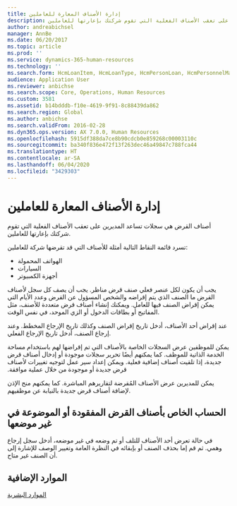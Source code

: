 ```yaml
---
title: إدارة الأصناف المعارة للعاملين
description: أصناف القرض هي سجلات تساعد المديرين على تعقب الأصناف الفعلية التي تقوم شركتك بإعارتها للعاملين.
author: andreabichsel
manager: AnnBe
ms.date: 06/20/2017
ms.topic: article
ms.prod: ''
ms.service: dynamics-365-human-resources
ms.technology: ''
ms.search.form: HcmLoanItem, HcmLoanType, HcmPersonLoan, HcmPersonnelManagementWorkspace
audience: Application User
ms.reviewer: anbichse
ms.search.scope: Core, Operations, Human Resources
ms.custom: 3581
ms.assetid: b14bdddb-f10e-4619-9f91-8c88439da862
ms.search.region: Global
ms.author: anbichse
ms.search.validFrom: 2016-02-28
ms.dyn365.ops.version: AX 7.0.0, Human Resources
ms.openlocfilehash: 5915df388da7ce8b90cdcb0e859268c00003110c
ms.sourcegitcommit: ba340f836e472f13f263dec46a49847c788fca44
ms.translationtype: HT
ms.contentlocale: ar-SA
ms.lasthandoff: 06/04/2020
ms.locfileid: "3429303"
---
```

# <a name="manage-items-that-are-lent-to-workers"></a>إدارة الأصناف المعارة للعاملين

أصناف القرض هي سجلات تساعد المديرين على تعقب الأصناف الفعلية التي تقوم شركتك بإعارتها للعاملين. 

تسرد قائمة النقاط التالية أمثلة للأصناف التي قد تقرضها شركة للعاملين:
-   الهواتف المحمولة
-   السيارات
-   أجهزة الكمبيوتر

يجب أن يكون لكل عنصر فعلي صنف قرض مناظر. يجب أن يصف كل سجل لأصناف القرض ما الصنف الذي يتم إقراضه والشخص المسؤول عن القرض وعدد الأيام التي يمكن إقراض الصنف فيها للعامل. ويمكنك إنشاء أصناف قرض متعددة للأصنف، مثل المفاتيح أو بطاقات الدخول أو الزي الموحد، في نفس الوقت. 

عند إقراض أحد الأصناف، أدخل تاريخ إقراض الصنف وكذلك تاريخ الإرجاع المخطط. وعند إرجاع الصنف، أدخل تاريخ الإرجاع الفعلي.

يمكن للموظفين عرض السجلات الخاصة بالأصناف التي تم إقراضها لهم باستخدام مساحة الخدمة الذاتية للموظف. ‏‫كما يمكنهم أيضًا تحرير سجلات موجودة أو إدخال أصناف قرض جديدة، إذا تلقيت أصناف إضافية فعلية.  ويمكن إعداد سير عمل لتوجيه تغييرات لأصناف قرض جديدة أو موجودة من خلال عملية موافقة.‬‏‫ 

يمكن للمديرين عرض الأصناف المُقرضة لتقاريرهم المباشرة. كما يمكنهم منح الإذن لإضافة أصناف قرض جديدة بالنيابة عن موظفيهم.

 <a name="account-for-lost-or-misplaced-loan-items"></a> الحساب الخاص بأصناف القرض المفقودة أو الموضوعة في غير موضعها
-----------------------------------------

في حالة تعرض أحد الأصناف للتلف أو تم وضعه في غير موضعه، أدخل سجل إرجاع وهمي. ثم قم إما بحذف الصنف أو بإبقائه في النظرة العامة وتغيير الوصف للإشارة إلى أن الصنف غير متاح.


<a name="additional-resources"></a>الموارد الإضافية
--------

[الموارد البشرية](index.md)



